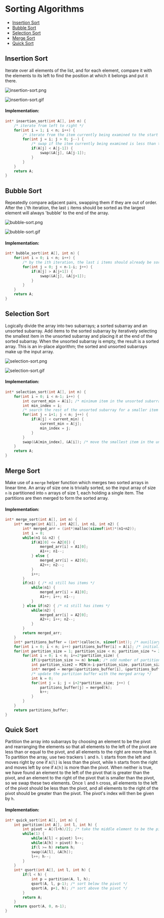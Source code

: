# Sorting Algorithms

- [Insertion Sort](#insertion-sort)
- [Bubble Sort](#bubble-sort)
- [Selection Sort](#selection-sort)
- [Merge Sort](#merge-sort)
- [Quick Sort](#quick-sort)

## Insertion Sort <a name="insertion-sort"></a>

Iterate over all elements of the list, and for each element, compare it with the elements to its left to find the position at which it belongs and put it there.

![insertion-sort.png](./vis/insertion-sort.png)

![insertion-sort.gif](./vis/insertion-sort.gif)

#### Implementation:

```C
int* insertion_sort(int A[], int n) {
    /* iterate from left to right */
    for(int i = 1; i < n; i++) {
        /* iterate from the item currently being examined to the start of the array */
        for(int j = i; j > 0; j--) {
            /* swap if the item currently being examined is less than the one to its left */
            if(A[j] < A[j-1]) {
                swap(&A[j], &A[j-1]);
            }
        }
    }
    return A;
}
```

## Bubble Sort <a name="bubble-sort"></a>

Repeatedly compare adjacent pairs, swapping them if they are out of order. After the `i`'th iteration, the last `i` items should be sorted as the largest element will always 'bubble' to the end of the array.

![bubble-sort.png](./vis/bubble-sort.png)

![bubble-sort.gif](./vis/bubble-sort.gif)

#### Implementation:

```C
int* bubble_sort(int A[], int n) {
    for(int i = 0; i < n; i++) {
        /* by the ith iteration, the last i items should already be sorted */
        for(int j = 0; j < n-1-i; j++) {
            if(A[j] > A[j+1]) {
                swap(&A[j], &A[j+1]);
            }
        }
    }
    return A;
}
```

## Selection Sort <a name="selection-sort"></a>

Logically divide the array into two subarrays; a sorted subarray and an unsorted subarray. Add items to the sorted subarray by iteratively selecting the smallest item in the unsorted subarray and placing it at the end of the sorted subarray. When the unsorted subarray is empty, the result is a sorted array. This is an in-place algorithm; the sorted and unsorted subarrays make up the input array.

![selection-sort.png](./vis/selection-sort.png)

![selection-sort.gif](./vis/selection-sort.gif)

#### Implementation:

```C
int* selection_sort(int A[], int n) {
    for(int i = 0; i < n-1; i++) {
        int current_min = A[i]; /* minimum item in the unsorted subarray */
        int min_index = i;
        /* search the rest of the unsorted subarray for a smaller item */
        for(int j = i+1; j < n; j++) {
            if(A[j] < current_min) {
                current_min = A[j];
                min_index = j;
            }
        }
        swap(&A[min_index], &A[i]); /* move the smallest item in the unsorted subarray to the end of the sorted subarray */
    }
    return A;
}
```

## Merge Sort <a name="merge-sort"></a>

Make use of a `merge` helper function which merges two sorted arrays in linear time. An array of size one is trivially sorted, so the input array of size `n` is partitioned into `n` arrays of size 1, each holding a single item. The partitions are then merged to form the sorted array.

#### Implementation:

```C
int* merge_sort(int A[], int n) {
    int* merge(int A1[], int A2[], int n1, int n2) {
        int* merged_arr = (int*)malloc(sizeof(int)*(n1+n2));
        int i = 0;
        while(n1 && n2) {
            if(A1[0] <= A2[0]) {
                merged_arr[i] = A1[0];
                A1++; n1--;
            } else {
                merged_arr[i] = A2[0];
                A2++; n2--;
            }
            i++;
        }
        if(n1) { /* n1 still has items */
            while(n1) {
                merged_arr[i] = A1[0];
                A1++; i++; n1--;
            }
        } else if(n2) { /* n1 still has items */
            while(n2) {
                merged_arr[i] = A2[0];
                A2++; i++; n2--;
            }
        }
        return merged_arr;
    }
    int* partitions_buffer = (int*)calloc(n, sizeof(int)); /* auxiliary storage for sorted partitions */
    for(int i = 0; i < n; i++) partitions_buffer[i] = A[i]; /* initialise array of single item sorted partitions */
    for(int partition_size = 1; partition_size < n; partition_size *= 2) {
        for(int i = 0; i < n; i+=2*partition_size) {
            if(i+partition_size >= n) break; /* odd number of partitions */
            int partition_size2 = MIN(n-i-partition_size, partition_size); /* for when there were previously odd partitions */
            int* merged = merge(&partitions_buffer[i], &partitions_buffer[i+partition_size], partition_size, partition_size2);
            /* update the partition buffer with the merged array */
            int k = 0;
            for(int j = i; j < i+2*partition_size; j++) {
                partitions_buffer[j] = merged[k];
                k++;
            }
        }
    }
    return partitions_buffer;
}
```

## Quick Sort <a name="quick-sort"></a>

Partition the array into subarrays by choosing an element to be the pivot and rearranging the elements so that all elements to the left of the pivot are less than or equal to the pivot, and all elements to the right are more than it. 
To partition the array, use two trackers `l` and `h`. `l` starts from the left and moves right by one if `A[l]` is less than the pivot, while `h` starts from the right and moves left by one if `A[h]` is more than the pivot. When neither is true, we have found an element to the left of the pivot that is greater than the pivot, and an element to the right of the pivot that is smaller than the pivot, so we swap these two elements. Once `l` and `h` cross, all elements to the left of the pivot should be less than the pivot, and all elements to the right of the pivot should be greater than the pivot. The pivot's index will then be given by `h`.

#### Implementation:

```C
int* quick_sort(int A[], int n) {
    int partition(int A[], int l, int h) {
        int pivot = A[(l+h)/2]; /* take the middle element to be the pivot */
        while(1) {
            while(A[l] < pivot) l++;
            while(A[h] > pivot) h--;
            if(l >= h) return h;
            swap(&A[l], &A[h]);
            l++; h--;
        }
    }
    int* qsort(int A[], int l, int h) {
        if(l < h) {
            int p = partition(A, l, h);
            qsort(A, l, p-1); /* sort below the pivot */
            qsort(A, p+1, h); /* sort above the pivot */
        }
        return A;
    }
    return qsort(A, 0, n-1);
}
```
